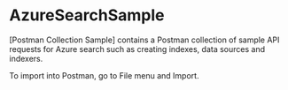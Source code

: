 # AzureSearchSample

[Postman Collection Sample] contains a Postman collection of sample API requests for Azure search such as creating indexes, data sources and indexers.

To import into Postman, go to File menu and Import.